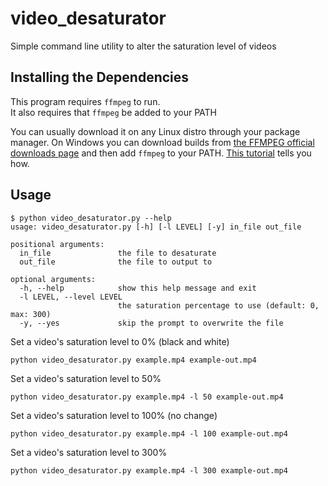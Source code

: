 # video_desaturator
Simple command line utility to alter the saturation level of videos
## Installing the Dependencies
This program requires `ffmpeg` to run.  
It also requires that `ffmpeg` be added to your PATH

You can usually download it on any Linux distro through your package manager.
On Windows you can download builds from [the FFMPEG official downloads page](https://ffmpeg.org/download.html) and then add `ffmpeg` to your PATH.
[This tutorial](https://www.thewindowsclub.com/how-to-install-ffmpeg-on-windows-10) tells you how.

## Usage
```
$ python video_desaturator.py --help
usage: video_desaturator.py [-h] [-l LEVEL] [-y] in_file out_file

positional arguments:
  in_file               the file to desaturate
  out_file              the file to output to

optional arguments:
  -h, --help            show this help message and exit
  -l LEVEL, --level LEVEL
                        the saturation percentage to use (default: 0, max: 300)
  -y, --yes             skip the prompt to overwrite the file
```

Set a video's saturation level to 0% (black and white)
```
python video_desaturator.py example.mp4 example-out.mp4
```
Set a video's saturation level to 50%
```
python video_desaturator.py example.mp4 -l 50 example-out.mp4
```
Set a video's saturation level to 100% (no change)
```
python video_desaturator.py example.mp4 -l 100 example-out.mp4
```
Set a video's saturation level to 300%
```
python video_desaturator.py example.mp4 -l 300 example-out.mp4
```
